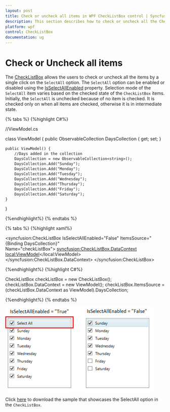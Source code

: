 ```yaml
---
layout: post
title: Check or uncheck all items in WPF CheckListBox control | Syncfusion
description: This section describes how to check or uncheck all the Checklistbox items present in the CheckListBox using SelectAll property.
platform: wpf
control: CheckListBox
documentation: ug
---
```


# Check or Uncheck all items

The [CheckListBox](https://www.syncfusion.com/wpf-ui-controls/CheckedListBox) allows the users to check or uncheck all the items by a single click on the `SelectAll` option. The `SelectAll` option can be enabled or disabled using the [IsSelectAllEnabled](https://help.syncfusion.com/cr/wpf/Syncfusion.Tools.Wpf~Syncfusion.Windows.Tools.Controls.CheckListBox~IsSelectAllEnabled.html) property. Selection mode of the `SelectAll` item varies based on the checked state of the `CheckListBox` items. Initially, the `SelectAll` is unchecked because of no item is checked. It is checked only on when all items are checked, otherwise it is in intermediate state.

{% tabs %}
{%highlight C#%}
 
//ViewModel.cs

class ViewModel { 
    public ObservableCollection<string> DaysCollection { get; set; }

    public ViewModel() {
        //Days added in the collection
        DaysCollection = new ObservableCollection<string>();
        DaysCollection.Add("Sunday");
        DaysCollection.Add("Monday");
        DaysCollection.Add("Tuesday");
        DaysCollection.Add("Wednesday");
        DaysCollection.Add("Thursday");
        DaysCollection.Add("Friday");
        DaysCollection.Add("Saturday");
    }
}

{%endhighlight%}
{% endtabs %}

{% tabs %}
{%highlight xaml%}

<syncfusion:CheckListBox IsSelectAllEnabled="False"
                         ItemsSource="{Binding DaysCollection}"                 
                         Name="checkListBox">
    <syncfusion:CheckListBox.DataContext>
        <local:ViewModel></local:ViewModel>
    </syncfusion:CheckListBox.DataContext>
</syncfusion:CheckListBox>

{%endhighlight%}
{%highlight C#%}

CheckListBox checkListBox = new CheckListBox();
checkListBox.DataContext = new ViewModel();
checkListBox.ItemsSource = (checkListBox.DataContext as ViewModel).DaysCollection;

{%endhighlight%}
{% endtabs %}

![CheckListBox items are selected using the SelectAll option](Select-All_images/select_all.png)

Click [here](https://github.com/SyncfusionExamples/wpf-checked-listbox-examples/tree/master/Samples/SelectAll) to download the sample that showcases the SelectAll option in the `CheckListBox`.